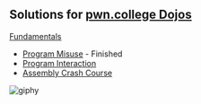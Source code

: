 ## Solutions for [pwn.college Dojos](https://pwn.college/dojos)

[Fundamentals](https://github.com/w3th4nds/pwn-college/tree/main/Dojos/Fundamentals)
* [Program Misuse](https://github.com/w3th4nds/pwn-college/tree/main/Dojos/Fundamentals/Program%20Misuse) - Finished
* [Program Interaction](https://github.com/w3th4nds/pwn-college/tree/main/Dojos/Fundamentals/Program%20Interaction)
* [Assembly Crash Course](https://github.com/w3th4nds/pwn-college/tree/main/Dojos/Fundamentals/Assembly%20Crash%20Course)

![giphy](https://github.com/w3th4nds/pwn-college/assets/44512151/d4578a31-294b-4827-99bd-fd73e3918fd3)
